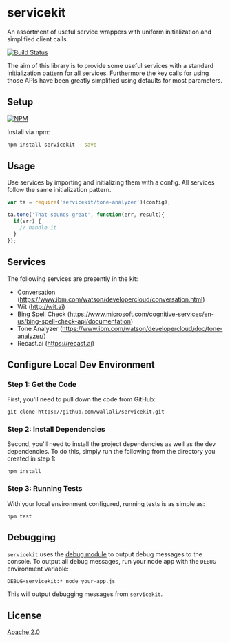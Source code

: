 servicekit
===========
An assortment of useful service wrappers with uniform initialization and simplified client calls.

[![Build Status](https://travis-ci.org/wallali/servicekit.svg?branch=master)](https://travis-ci.org/wallali/servicekit)

The aim of this library is to provide some useful services with a standard initialization pattern for all services.
Furthermore the key calls for using those APIs have been greatly simplified using defaults for most parameters.

Setup
-----
[![NPM](https://nodei.co/npm/servicekit.png)](https://npmjs.org/package/servicekit)

Install via npm:
```sh
npm install servicekit --save
```

Usage
-----
Use services by importing and initializing them with a config. All services follow the same initialization pattern.

```javascript
var ta = require('servicekit/tone-analyzer')(config);

ta.tone('That sounds great', function(err, result){
  if(err) {
    // handle it
  }
});
```

Services
--------
The following services are presently in the kit:

- Conversation (https://www.ibm.com/watson/developercloud/conversation.html)
- Wit (http://wit.ai)
- Bing Spell Check (https://www.microsoft.com/cognitive-services/en-us/bing-spell-check-api/documentation)
- Tone Analyzer (https://www.ibm.com/watson/developercloud/doc/tone-analyzer/)
- Recast.ai (https://recast.ai)

Configure Local Dev Environment
---------------------------
### Step 1: Get the Code

First, you'll need to pull down the code from GitHub:
```
git clone https://github.com/wallali/servicekit.git
```

### Step 2: Install Dependencies

Second, you'll need to install the project dependencies as well as the dev dependencies. To do this, simply run the following from the directory you created in step 1:
```
npm install
```

### Step 3: Running Tests

With your local environment configured, running tests is as simple as:
```
npm test
```

Debugging
---------

`servicekit` uses the [debug module](https://github.com/visionmedia/debug) to output debug messages to the console. To output all debug messages, run your node app with the `DEBUG` environment variable:

```
DEBUG=servicekit:* node your-app.js
```
This will output debugging messages from `servicekit`.

License
-------

[Apache 2.0](https://github.com/wallali/servicekit/blob/master/LICENSE)
